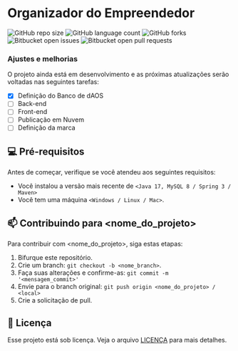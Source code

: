 # Organizador do Empreendedor

![GitHub repo size](https://img.shields.io/github/repo-size/guilhermeo97/apiatendimento?style=for-the-badge)
![GitHub language count](https://img.shields.io/github/languages/count/guilhermeo97/apiatendimento?style=for-the-badge)
![GitHub forks](https://img.shields.io/github/forks/guilhermeo97/apiatendimento?style=for-the-badge)
![Bitbucket open issues](https://img.shields.io/bitbucket/issues/guilhermeo97/apiatendimento?style=for-the-badge)
![Bitbucket open pull requests](https://img.shields.io/bitbucket/pr-raw/guilhermeo97/apiatendimento?style=for-the-badge)



### Ajustes e melhorias

O projeto ainda está em desenvolvimento e as próximas atualizações serão voltadas nas seguintes tarefas:

- [x] Definição do Banco de dAOS
- [ ] Back-end
- [ ] Front-end
- [ ] Publicação em Nuvem
- [ ] Definição da marca

## 💻 Pré-requisitos

Antes de começar, verifique se você atendeu aos seguintes requisitos:

- Você instalou a versão mais recente de `<Java 17, MySQL 8 / Spring 3 / Maven>`
- Você tem uma máquina `<Windows / Linux / Mac>`.



## 📫 Contribuindo para <nome_do_projeto>

Para contribuir com <nome_do_projeto>, siga estas etapas:

1. Bifurque este repositório.
2. Crie um branch: `git checkout -b <nome_branch>`.
3. Faça suas alterações e confirme-as: `git commit -m '<mensagem_commit>'`
4. Envie para o branch original: `git push origin <nome_do_projeto> / <local>`
5. Crie a solicitação de pull.


## 📝 Licença

Esse projeto está sob licença. Veja o arquivo [LICENÇA](LICENSE.md) para mais detalhes.
